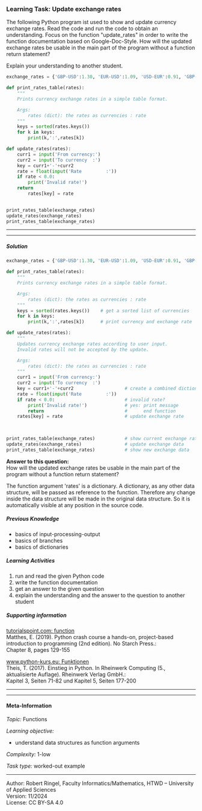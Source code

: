 ### Learning Task: Update exchange rates

The following Python program ist used to show and update currency exchange rates. Read the code and run the code to obtain an understanding.
Focus on the function "update_rates" in order to write the function documentation based on Google-Doc-Style.
How will the updated exchange rates be usable in the main part of the program without a function return statement?

Explain your understanding to another student.

``` python
exchange_rates = {'GBP-USD':1.30, 'EUR-USD':1.09, 'USD-EUR':0.91, 'GBP-EUR':1.19, 'YEN-USD':0.0066}

def print_rates_table(rates):
    """
    Prints currency exchange rates in a simple table format.

    Args:
        rates (dict): the rates as currencies : rate
    """
    keys = sorted(rates.keys())
    for k in keys:
        print(k,':',rates[k])

def update_rates(rates):
    curr1 = input('From currency:')
    curr2 = input('To currency  :')
    key = curr1+'-'+curr2
    rate = float(input('Rate         :'))
    if rate < 0.0:
        print('Invalid rate!')
    return
        rates[key] = rate

	
print_rates_table(exchange_rates)
update_rates(exchange_rates)
print_rates_table(exchange_rates)
```

---------------------------------------
---------------------------------------

##### Solution

``` python
exchange_rates = {'GBP-USD':1.30, 'EUR-USD':1.09, 'USD-EUR':0.91, 'GBP-EUR':1.19, 'YEN-USD':0.0066}

def print_rates_table(rates):
    """
    Prints currency exchange rates in a simple table format.

    Args:
        rates (dict): the rates as currencies : rate
    """
    keys = sorted(rates.keys())    # get a sorted list of currencies
    for k in keys:
        print(k,':',rates[k])      # print currency and exchange rate

def update_rates(rates):
    """
    Updates currency exchange rates according to user input.
    Invalid rates will not be accepted by the update.

    Args:
        rates (dict): the rates as currencies : rate
    """
    curr1 = input('From currency:')
    curr2 = input('To currency  :')
    key = curr1+'-'+curr2                   # create a combined dictionary key
    rate = float(input('Rate         :'))
    if rate < 0.0:                          # invalid rate?
        print('Invalid rate!')              # yes: print message
        return                              #      end function
    rates[key] = rate                       # update exchange rate
	
	

print_rates_table(exchange_rates)           # show current exchange rates
update_rates(exchange_rates)                # update exchange data
print_rates_table(exchange_rates)           # show new exchange data
```
**Answer to this question:**  
How will the updated exchange rates be usable in the main part of the program without a function return statement?  

The function argument 'rates' is a dictionary. A dictionary, as any other data structure, will be passed as reference to the function. 
Therefore any change inside the data structure will be made in the original data structure. So it is automatically visible at any position in the source code.


##### Previous Knowledge

- basics of input-processing-output
- basics of branches
- basics of dictionaries
  
##### Learning Activities

1) run and read the given Python code 
2) write the function documentation
3) get an answer to the given question
4) explain the understanding and the answer to the question to another student

##### Supporting information

[tutorialspoint.com: function](https://www.tutorialspoint.com/python/python_functions.htm)  
Matthes, E. (2019). Python crash course a hands-on, project-based introduction to programming (2nd edition). No Starch Press.:  
Chapter 8, pages 129-155  

[www.python-kurs.eu: Funktionen](https://www.python-kurs.eu/python3_funktionen.php)  
Theis, T. (2017). Einstieg in Python. In Rheinwerk Computing (5., aktualisierte Auflage). Rheinwerk Verlag GmbH.:   
Kapitel 3, Seiten 71-82 und Kapitel 5, Seiten 177-200

---------------------------------------
---------------------------------------
#### Meta-Information
*Topic:*  Functions 

*Learning objective:*  
- understand data structures as function arguments

[//]: # "learning objective: 1-function"
[//]: # "previous knowledge: 2-ipo 2-dict 1-branch"

*Complexity:*  1-low 

*Task type:*  worked-out example 

----
Author: Robert Ringel, Faculty Informatics/Mathematics, HTWD – University of Applied Sciences  
Version: 11/2024            
License: CC BY-SA 4.0
